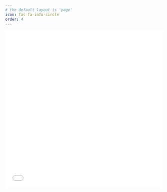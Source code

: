 ```yaml
---
# the default layout is 'page'
icon: fas fa-info-circle
order: 4
---
```





<iframe src="/assets/ascii.html" width="100%" height="500px" frameborder="0"></iframe>
